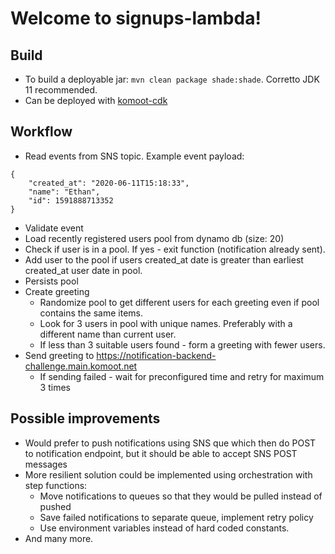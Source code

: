 # Welcome to signups-lambda!

## Build
* To build a deployable jar: `mvn clean package shade:shade`. Corretto JDK 11 recommended.
* Can be deployed with [komoot-cdk](https://github.com/pausbc/komoot-cdk)

## Workflow
* Read events from SNS topic. Example event payload: 
```
{
    "created_at": "2020-06-11T15:18:33",
    "name": "Ethan",
    "id": 1591888713352
}
```
* Validate event
* Load recently registered users pool from dynamo db (size: 20)
* Check if user is in a pool. If yes - exit function (notification already sent).
* Add user to the pool if users created_at date is greater than earliest created_at user date in pool.
* Persists pool
* Create greeting
    * Randomize pool to get different users for each greeting even if pool contains the same items.
    * Look for 3 users in pool with unique names. Preferably with a different name than current user.
    * If less than 3 suitable users found - form a greeting with fewer users.
* Send greeting to https://notification-backend-challenge.main.komoot.net
    * If sending failed - wait for preconfigured time and retry for maximum 3 times

## Possible improvements
* Would prefer to push notifications using SNS que which then do POST to notification endpoint, but it should be able to 
accept SNS POST messages
* More resilient solution could be implemented using orchestration with step functions:
    * Move notifications to queues so that they would be pulled instead of pushed
    * Save failed notifications to separate queue, implement retry policy
    * Use environment variables instead of hard coded constants.
* And many more.